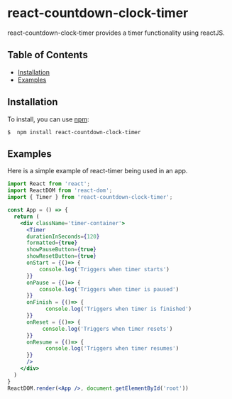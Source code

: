 # react-countdown-clock-timer
react-countdown-clock-timer provides a timer functionality using reactJS.

## Table of Contents

* [Installation](#installation)
* [Examples](#examples)

## Installation

To install, you can use [npm](https://npmjs.org/):


    $  npm install react-countdown-clock-timer

## Examples

Here is a simple example of react-timer being used in an app.

```jsx
import React from 'react';
import ReactDOM from 'react-dom';
import { Timer } from 'react-countdown-clock-timer';

const App = () => {
  return (
    <div className='timer-container'>
      <Timer
      durationInSeconds={120}
      formatted={true}
      showPauseButton={true}
      showResetButton={true}
      onStart = {()=> {
          console.log('Triggers when timer starts')
      }}
      onPause = {()=> {
          console.log('Triggers when timer is paused')
      }}
      onFinish = {()=> {
            console.log('Triggers when timer is finished')
      }}
      onReset = {()=> {
           console.log('Triggers when timer resets')
      }}
      onResume = {()=> {
            console.log('Triggers when timer resumes')
      }}
      />
    </div>
  )
}
ReactDOM.render(<App />, document.getElementById('root'))
```

